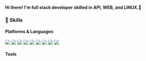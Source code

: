 #### Hi there! I'm <b>full stack developer</b> skilled in API, WEB, and LINUX.🚀

### 💪 Skills
#### Platforms & Languages
<p>
  <img src="https://img.shields.io/badge/PHP-red?logo=php&logoColor=black"/>
  <img src="https://img.shields.io/badge/Mysql-red?logo=Mysql&logoColor=black"/>
  <img src="https://img.shields.io/badge/Apache-red?logo=Apache&logoColor=black"/>
  <img src="https://img.shields.io/badge/HTML-red?logo=Html&logoColor=black"/>
  <img src="https://img.shields.io/badge/CSS-red?logo=Css&logoColor=black"/>
  <img src="https://img.shields.io/badge/Javascript-square?logo=Javascript&logoColor=black"/>
  <img src="https://img.shields.io/badge/Jquery-red?logo=Jquery&logoColor=black"/>
  <img src="https://img.shields.io/badge/Nodejs-red?logo=Nodejs&logoColor=black"/>
  <img src="https://img.shields.io/badge/React-red?logo=React&logoColor=black"/>
</p>
<p>
</p>

#### Tools
<p>
</p>
